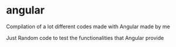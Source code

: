 # angular
Compilation of a lot different codes made with Angular made by me

Just Random code to test the functionalities that Angular provide
